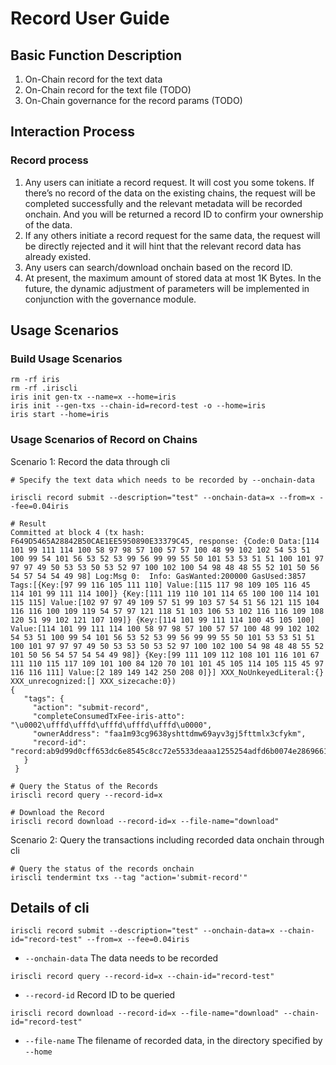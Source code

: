 # Record User Guide

## Basic Function Description

1. On-Chain record for the text data
2. On-Chain record for the text file (TODO)
3. On-Chain governance for the record params (TODO)

## Interaction Process

### Record process

1. Any users can initiate a record request. It will cost you some tokens. If there’s no record of the data on the existing chains, the request will be completed successfully and the relevant metadata will be recorded onchain. And you will be returned a record ID to confirm your ownership of the data.
2. If any others initiate a record request for the same data, the request will be directly rejected and it will hint that the relevant record data has already existed.
3. Any users can search/download onchain based on the record ID.
4. At present, the maximum amount of stored data at most 1K Bytes. In the future, the dynamic adjustment of parameters will be implemented in conjunction with the governance module.

## Usage Scenarios

### Build Usage Scenarios

```
rm -rf iris
rm -rf .iriscli
iris init gen-tx --name=x --home=iris
iris init --gen-txs --chain-id=record-test -o --home=iris
iris start --home=iris
```

### Usage Scenarios of Record on Chains

Scenario 1: Record the data through cli

```
# Specify the text data which needs to be recorded by --onchain-data

iriscli record submit --description="test" --onchain-data=x --from=x --fee=0.04iris

# Result
Committed at block 4 (tx hash: F649D5465A28842B50CAE1EE5950890E33379C45, response: {Code:0 Data:[114 101 99 111 114 100 58 97 98 57 100 57 57 100 48 99 102 102 54 53 51 100 99 54 101 56 53 52 53 99 56 99 99 55 50 101 53 53 51 51 100 101 97 97 97 49 50 53 53 50 53 52 97 100 102 100 54 98 48 48 55 52 101 50 56 54 57 54 54 49 98] Log:Msg 0:  Info: GasWanted:200000 GasUsed:3857 Tags:[{Key:[97 99 116 105 111 110] Value:[115 117 98 109 105 116 45 114 101 99 111 114 100]} {Key:[111 119 110 101 114 65 100 100 114 101 115 115] Value:[102 97 97 49 109 57 51 99 103 57 54 51 56 121 115 104 116 116 100 109 119 54 57 97 121 118 51 103 106 53 102 116 116 109 108 120 51 99 102 121 107 109]} {Key:[114 101 99 111 114 100 45 105 100] Value:[114 101 99 111 114 100 58 97 98 57 100 57 57 100 48 99 102 102 54 53 51 100 99 54 101 56 53 52 53 99 56 99 99 55 50 101 53 53 51 51 100 101 97 97 97 49 50 53 53 50 53 52 97 100 102 100 54 98 48 48 55 52 101 50 56 54 57 54 54 49 98]} {Key:[99 111 109 112 108 101 116 101 67 111 110 115 117 109 101 100 84 120 70 101 101 45 105 114 105 115 45 97 116 116 111] Value:[2 189 149 142 250 208 0]}] XXX_NoUnkeyedLiteral:{} XXX_unrecognized:[] XXX_sizecache:0})
{
   "tags": {
     "action": "submit-record",
     "completeConsumedTxFee-iris-atto": "\u0002\ufffd\ufffd\ufffd\ufffd\ufffd\u0000",
     "ownerAddress": "faa1m93cg9638yshttdmw69ayv3gj5fttmlx3cfykm",
     "record-id": "record:ab9d99d0cff653dc6e8545c8cc72e5533deaaa1255254adfd6b0074e2869661b"
   }
 }

# Query the Status of the Records
iriscli record query --record-id=x

# Download the Record
iriscli record download --record-id=x --file-name="download"

```

Scenario 2: Query the transactions including recorded data onchain through cli

```
# Query the status of the records onchain
iriscli tendermint txs --tag "action='submit-record'"
```

## Details of cli

```
iriscli record submit --description="test" --onchain-data=x --chain-id="record-test" --from=x --fee=0.04iris
```

* `--onchain-data`  The data needs to be recorded


```
iriscli record query --record-id=x --chain-id="record-test"
```

* `--record-id` Record ID to be queried


```
iriscli record download --record-id=x --file-name="download" --chain-id="record-test"
```

* `--file-name` The filename of recorded data, in the directory specified by `--home`
